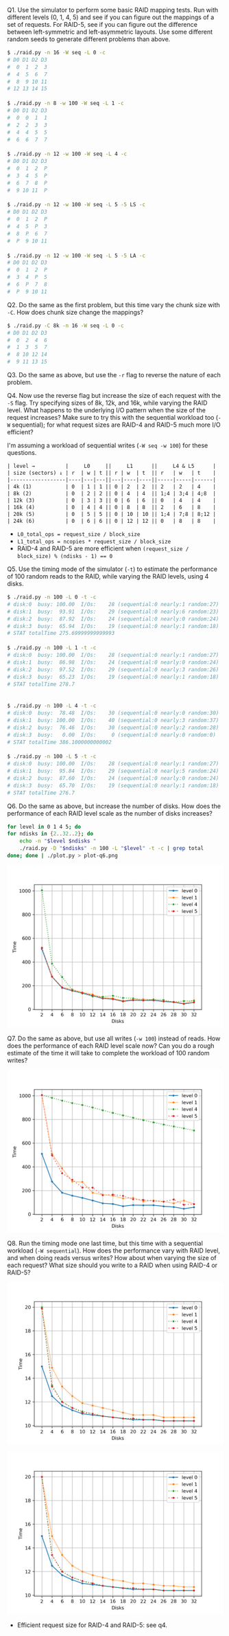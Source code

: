 Q1. Use the simulator to perform some basic RAID mapping tests. Run with different levels (0, 1, 4, 5) and see if you can figure out the mappings of a set of requests. For RAID-5, see if you can figure out the difference between left-symmetric and left-asymmetric layouts. Use some different random seeds to generate different problems than above.

```sh
$ ./raid.py -n 16 -W seq -L 0 -c
# D0 D1 D2 D3
#  0  1  2  3
#  4  5  6  7
#  8  9 10 11
# 12 13 14 15

$ ./raid.py -n 8 -w 100 -W seq -L 1 -c
# D0 D1 D2 D3
#  0  0  1  1
#  2  2  3  3
#  4  4  5  5
#  6  6  7  7

$ ./raid.py -n 12 -w 100 -W seq -L 4 -c
# D0 D1 D2 D3
#  0  1  2  P
#  3  4  5  P
#  6  7  8  P
#  9 10 11  P

$ ./raid.py -n 12 -w 100 -W seq -L 5 -5 LS -c
# D0 D1 D2 D3
#  0  1  2  P
#  4  5  P  3
#  8  P  6  7
#  P  9 10 11

$ ./raid.py -n 12 -w 100 -W seq -L 5 -5 LA -c
# D0 D1 D2 D3
#  0  1  2  P
#  3  4  P  5
#  6  P  7  8
#  P  9 10 11
```

Q2. Do the same as the first problem, but this time vary the chunk size with `-C`. How does chunk size change the mappings?

```sh
$ ./raid.py -C 8k -n 16 -W seq -L 0 -c
# D0 D1 D2 D3
#  0  2  4  6
#  1  3  5  7
#  8 10 12 14
#  9 11 13 15
```

Q3. Do the same as above, but use the `-r` flag to reverse the nature of each problem.

Q4. Now use the reverse flag but increase the size of each request with the `-S` flag. Try specifying sizes of 8k, 12k, and 16k, while varying the RAID level. What happens to the underlying I/O pattern when the size of the request increases? Make sure to try this with the sequential workload too (`-W` sequential); for what request sizes are RAID-4 and RAID-5 much more I/O efficient?

I'm assuming a workload of sequential writes (`-W seq -w 100`) for these questions.

```
| level →          |     L0     ||     L1      ||     L4 & L5      |
| size (sectors) ↓ | r  | w | t || r | w  | t  || r   | w   | t    |
|------------------|----|---|---||---|----|----||-----|-----|------|
| 4k (1)           | 0  | 1 | 1 || 0 | 2  | 2  || 2   | 2   | 4    |
| 8k (2)           | 0  | 2 | 2 || 0 | 4  | 4  || 1;4 | 3;4 | 4;8  |
| 12k (3)          | 0  | 3 | 3 || 0 | 6  | 6  || 0   | 4   | 4    |
| 16k (4)          | 0  | 4 | 4 || 0 | 8  | 8  || 2   | 6   | 8    |
| 20k (5)          | 0  | 5 | 5 || 0 | 10 | 10 || 1;4 | 7;8 | 8;12 |
| 24k (6)          | 0  | 6 | 6 || 0 | 12 | 12 || 0   | 8   | 8    |
```

* `L0_total_ops = request_size / block_size`
* `L1_total_ops = ncopies * request_size / block_size`
* RAID-4 and RAID-5 are more efficient when `(request_size / block_size) % (ndisks - 1) == 0`

Q5. Use the timing mode of the simulator (`-t`) to estimate the performance of 100 random reads to the RAID, while varying the RAID levels, using 4 disks.

```sh
$ ./raid.py -n 100 -L 0 -t -c
# disk:0  busy: 100.00  I/Os:    28 (sequential:0 nearly:1 random:27)
# disk:1  busy:  93.91  I/Os:    29 (sequential:0 nearly:6 random:23)
# disk:2  busy:  87.92  I/Os:    24 (sequential:0 nearly:0 random:24)
# disk:3  busy:  65.94  I/Os:    19 (sequential:0 nearly:1 random:18)
# STAT totalTime 275.69999999999993

$ ./raid.py -n 100 -L 1 -t -c
# disk:0  busy: 100.00  I/Os:    28 (sequential:0 nearly:1 random:27)
# disk:1  busy:  86.98  I/Os:    24 (sequential:0 nearly:0 random:24)
# disk:2  busy:  97.52  I/Os:    29 (sequential:0 nearly:3 random:26)
# disk:3  busy:  65.23  I/Os:    19 (sequential:0 nearly:1 random:18)
# STAT totalTime 278.7


$ ./raid.py -n 100 -L 4 -t -c
# disk:0  busy:  78.48  I/Os:    30 (sequential:0 nearly:0 random:30)
# disk:1  busy: 100.00  I/Os:    40 (sequential:0 nearly:3 random:37)
# disk:2  busy:  76.46  I/Os:    30 (sequential:0 nearly:2 random:28)
# disk:3  busy:   0.00  I/Os:     0 (sequential:0 nearly:0 random:0)
# STAT totalTime 386.1000000000002

$ ./raid.py -n 100 -L 5 -t -c
# disk:0  busy: 100.00  I/Os:    28 (sequential:0 nearly:1 random:27)
# disk:1  busy:  95.84  I/Os:    29 (sequential:0 nearly:5 random:24)
# disk:2  busy:  87.60  I/Os:    24 (sequential:0 nearly:0 random:24)
# disk:3  busy:  65.70  I/Os:    19 (sequential:0 nearly:1 random:18)
# STAT totalTime 276.7
```

Q6. Do the same as above, but increase the number of disks. How does the performance of each RAID level scale as the number of disks increases?

```sh
for level in 0 1 4 5; do
for ndisks in {2..32..2}; do
    echo -n "$level $ndisks "
    ./raid.py -D "$ndisks" -n 100 -L "$level" -t -c | grep total
done; done | ./plot.py > plot-q6.png
```

![plot](plot-q6.png)

Q7. Do the same as above, but use all writes (`-w 100`) instead of reads. How does the performance of each RAID level scale now? Can you do a rough estimate of the time it will take to complete the workload of 100 random writes?

![plot](plot-q7.png)

Q8. Run the timing mode one last time, but this time with a sequential workload (`-W sequential`). How does the performance vary with RAID level, and when doing reads versus writes? How about when varying the size of each request? What size should you write to a RAID when using RAID-4 or RAID-5?

![plot seq read](plot-q8r.png)

![plot seq write](plot-q8w.png)

* Efficient request size for RAID-4 and RAID-5: see q4.
